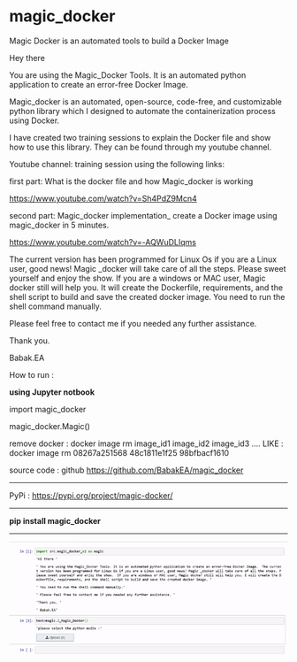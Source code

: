 # magic_docker
Magic Docker is an automated tools to build a Docker Image


Hey there
 

You are using the Magic_Docker Tools. It is an automated python application to create an error-free Docker Image. 

Magic_docker is an automated, open-source, code-free, and customizable python library which I designed to automate the containerization process using Docker. 

I have created two training sessions to explain the Docker file and show how to use this library. 
They can be found through my youtube channel. 

Youtube channel: training session using the following links:

first part: What is the docker file and how Magic_docker is working   

https://www.youtube.com/watch?v=Sh4PdZ9Mcn4

second part: Magic_docker implementation_ create a Docker image using magic_docker in 5 minutes.

https://www.youtube.com/watch?v=-AQWuDLIqms



The current version has been programmed for Linux Os if you are a Linux user, good news! Magic _docker will take care of all the steps. Please sweet yourself and enjoy the show. 
If you are a windows or MAC user, Magic docker still will help you. It will create the Dockerfile, requirements, and the shell script to build and save the created docker image. 
You need to run the shell command manually. 

Please feel free to contact me if you needed any further assistance. 

Thank you. 

Babak.EA


How to run : 

<b> using Jupyter notbook </b> 

import magic_docker

magic_docker.Magic()



remove docker :
docker image rm image_id1 image_id2 image_id3 ....
LIKE :
docker image rm 08267a251568 48c1811e1f25 98bfbacf1610


source code : github
https://github.com/BabakEA/magic_docker
**************************************
PyPi : 
https://pypi.org/project/magic-docker/

**************************************

<b> pip install magic_docker </b>

**************************************

![Magic_Docker](data/Magic.gif)




